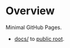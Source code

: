 # Overview

Minimal GitHub Pages.  

* [docs/](https://github.com/kitasoft/test-www-pages/tree/master/docs/) to [public root](https://kitasoft.github.io/test-www-pages/).
